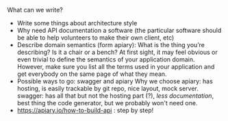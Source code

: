 What can we write?

- Write some things about architecture style
- Why need API documentation a software (the particular software should be able
  to help volunteers to make their own client, etc)
- Describe domain semantics (form apiary):
  What is the thing you’re describing? Is it a chair or a bench? At first sight,
  it may feel obvious or even trivial to define the semantics of your
  application domain. However, make sure you list all the terms used in your
  application and get everybody on the same page of what they mean.
- Possible ways to go: swagger and apiary
  Why we choose apiary: has hosting, is easily trackable by git repo, nice
  layout, mock server.
  swagger: has all that but not the hosting part (?), *less documentation*, best
  thing the code generator, but we probably won't need one.
- https://apiary.io/how-to-build-api : step by step!
